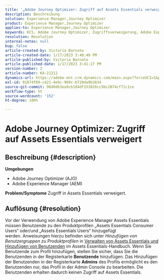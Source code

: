 ```yaml
---
title: '„Adobe Journey Optimizer: Zugriff auf Assets Essentials verweigert“'
description: Beschreibung
solution: Experience Manager,Journey Optimizer
product: Experience Manager,Journey Optimizer
applies-to: Experience Manager,Journey Optimizer
keywords: KCS, Adobe Journey Optimizer, Zugriffsverweigerung, Adobe Experience Manager, AEM, AJO, Assets Essentials, Fehlerbehebung
resolution: Resolution
internal-notes: null
bug: false
article-created-by: Victoria Barnato
article-created-date: 1/17/2023 3:40:49 PM
article-published-by: Victoria Barnato
article-published-date: 1/17/2023 3:41:27 PM
version-number: 2
article-number: KA-21212
dynamics-url: https://adobe-ent.crm.dynamics.com/main.aspx?forceUCI=1&pagetype=entityrecord&etn=knowledgearticle&id=cfeedd4e-7d96-ed11-aad1-6045bd006079
exl-id: 01874f09-c421-4e9c-969c-6f20da9b3834
source-git-commit: 96d0db3ea9cb1d4df153828cc5bc2874cf71c1ce
workflow-type: ht
source-wordcount: '152'
ht-degree: 100%

---
```


# Adobe Journey Optimizer: Zugriff auf Assets Essentials verweigert

## Beschreibung {#description}

<b>Umgebungen</b>
- Adobe Journey Optimizer (AJO)
- Adobe Experience Manager (AEM)



<b>Problem/Symptome</b>
Zugriff in Assets Essentials verweigert.


## Auflösung {#resolution}


Vor der Verwendung von Adobe Experience Manager Assets Essentials müssen Benutzende zu den Produktprofilen „Assets Essentials Consumer Users“ oder/und „Assets Essentials Users“ hinzugefügt werden. Anweisungen hierzu befinden sich unter *Hinzufügen von Benutzergruppen zu Produktprofilen* in [Verwalten von Assets Essentials und Hinzufügen von Benutzenden](https://experienceleague.adobe.com/docs/experience-manager-assets-essentials/help/get-started-admins/deploy-administer.html?lang=de#add-users-to-product-profiles) im Assets Essentials-Handbuch. Wenn Sie Benutzende zum Profil hinzufügen, stellen Sie sicher, dass Sie die Benutzenden in der Registerkarte <b>Benutzende</b> hinzufügen. Das Hinzufügen der Benutzenden in der Registerkarte <b>Admins</b> des Profils ermöglicht es den Benutzenden nur, das Profil in der Admin Console zu bearbeiten. Die Benutzenden erhalten dadurch keinen Zugriff auf Assets Essentials.
